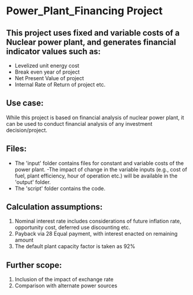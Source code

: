 # Power_Plant_Financing Project


## This project uses fixed and variable costs of a Nuclear power plant, and generates financial indicator values such as:
- Levelized unit energy cost
- Break even year of project
- Net Present Value of project
- Internal Rate of Return of project
etc.


## Use case:
While this project is based on financial analysis of nuclear power plant, it can be used to conduct financial analysis of any investment decision/project.

## Files:
- The 'input' folder contains files for constant and variable costs of the power plant.
-The impact of change in the variable inputs (e.g., cost of fuel, plant efficiency, hour of operation etc.) will be available in the 'output' folder.
- The 'script' folder contains the code.


## Calculation assumptions:
1. Nominal interest rate includes considerations of future inflation rate, opportunity cost, deferred use discounting etc.
2. Payback via 28 Equal payment, with interest enacted on remaining amount
3. The default plant capacity factor is taken as 92%


## Further scope:
1. Inclusion of the impact of exchange rate
2. Comparison with alternate power sources
